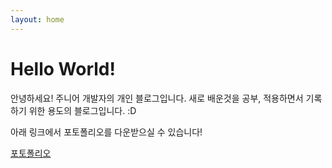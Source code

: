 ```yaml
---
layout: home
---
```

# Hello World!

안녕하세요! 주니어 개발자의 개인 블로그입니다. 새로 배운것을 공부, 적용하면서 기록하기 위한 용도의 블로그입니다. :D

아래 링크에서 포토폴리오를 다운받으실 수 있습니다!

<a id="raw-url" href="https://raw.githubusercontent.com/hyeonsook95/hyeonsook95.github.io/master/_data/PROTFOLIO.pdf">포토폴리오</a>